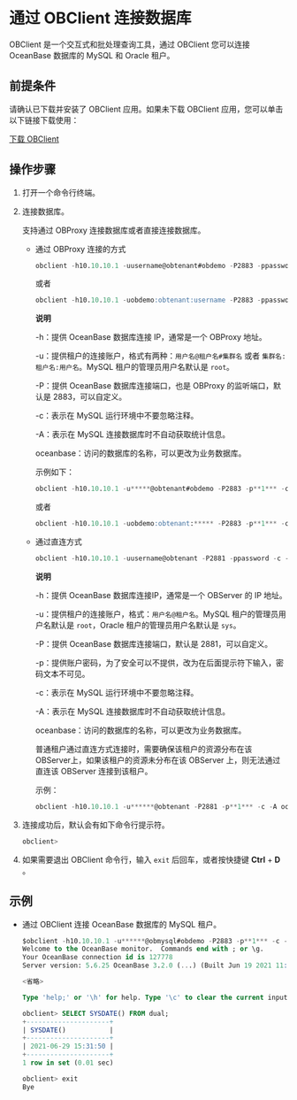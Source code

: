 通过 OBClient 连接数据库 
======================================

OBClient 是一个交互式和批处理查询工具，通过 OBClient 您可以连接 OceanBase 数据库的 MySQL 和 Oracle 租户。

前提条件 
-------------------------

请确认已下载并安装了 OBClient 应用。如果未下载 OBClient 应用，您可以单击以下链接下载使用：

[下载 OBClient](https://open.oceanbase.com/softwareCenter/community)

操作步骤 
-------------------------

1. 打开一个命令行终端。

   

2. 连接数据库。

   支持通过 OBProxy 连接数据库或者直接连接数据库。
   * 通过 OBProxy 连接的方式

     ```sql
     obclient -h10.10.10.1 -uusername@obtenant#obdemo -P2883 -ppassword -c -A oceanbase
     ```

     

     或者

     ```sql
     obclient -h10.10.10.1 -uobdemo:obtenant:username -P2883 -ppassword -c -A oceanbase
     ```

     
     **说明**

     
      -h：提供 OceanBase 数据库连接 IP，通常是一个 OBProxy 地址。

       
     
      -u：提供租户的连接账户，格式有两种：`用户名@租户名#集群名` 或者 `集群名:租户名:用户名`。MySQL 租户的管理员用户名默认是 `root`。

       
     
      -P：提供 OceanBase 数据库连接端口，也是 OBProxy 的监听端口，默认是 2883，可以自定义。

       
     
      -c：表示在 MySQL 运行环境中不要忽略注释。

       
     
      -A：表示在 MySQL 连接数据库时不自动获取统计信息。

       
     
      oceanbase：访问的数据库的名称，可以更改为业务数据库。

       
     

     

     示例如下：

     ```sql
     obclient -h10.10.10.1 -u*****@obtenant#obdemo -P2883 -p**1*** -c -A oceanbase
     ```

     

     或者

     ```sql
     obclient -h10.10.10.1 -uobdemo:obtenant:***** -P2883 -p**1*** -c -A oceanbase
     ```

     
   
   * 通过直连方式

     ```sql
     obclient -h10.10.10.1 -uusername@obtenant -P2881 -ppassword -c -A oceanbase
     ```

     
     **说明**

     
      -h：提供 OceanBase 数据库连接IP，通常是一个 OBServer 的 IP 地址。

       
     
      -u：提供租户的连接账户，格式：`用户名@租户名`。MySQL 租户的管理员用户名默认是 `root`，Oracle 租户的管理员用户名默认是 `sys`。

       
     
      -P：提供 OceanBase 数据库连接端口，默认是 2881，可以自定义。

       
     
      -p：提供账户密码，为了安全可以不提供，改为在后面提示符下输入，密码文本不可见。

       
     
      -c：表示在 MySQL 运行环境中不要忽略注释。

       
     
      -A：表示在 MySQL 连接数据库时不自动获取统计信息。

       
     
      oceanbase：访问的数据库的名称，可以更改为业务数据库。

       
     
      普通租户通过直连方式连接时，需要确保该租户的资源分布在该 OBServer上，如果该租户的资源未分布在该 OBServer 上，则无法通过直连该 OBServer 连接到该租户。

       
     

     

     示例：

     ```sql
     obclient -h10.10.10.1 -u******@obtenant -P2881 -p**1*** -c -A oceanbase
     ```

     
   

   

3. 连接成功后，默认会有如下命令行提示符。

   ```sql
   obclient>
   ```

   

4. 如果需要退出 OBClient 命令行，输入 `exit` 后回车，或者按快捷键 **Ctrl** + **D** 。

   




示例 
-----------------------

* 通过 OBClient 连接 OceanBase 数据库的 MySQL 租户。

  ```sql
  $obclient -h10.10.10.1 -u******@obmysql#obdemo -P2883 -p**1*** -c -A sys
  Welcome to the OceanBase monitor.  Commands end with ; or \g.
  Your OceanBase connection id is 127778
  Server version: 5.6.25 OceanBase 3.2.0 (...) (Built Jun 19 2021 11:36:47)
  
  <省略>
  
  Type 'help;' or '\h' for help. Type '\c' to clear the current input statement.
  
  obclient> SELECT SYSDATE() FROM dual;
  +---------------------+
  | SYSDATE()           |
  +---------------------+
  | 2021-06-29 15:31:50 |
  +---------------------+
  1 row in set (0.01 sec)
  
  obclient> exit
  Bye
  ```


  



